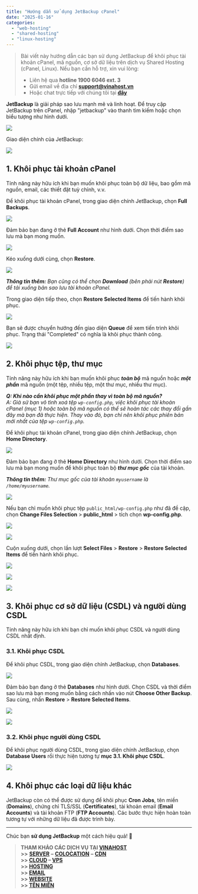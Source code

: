 ```yaml
---
title: "Hướng dẫn sử dụng JetBackup cPanel"
date: "2025-01-16"
categories:
  - "web-hosting"
  - "shared-hosting"
  - "linux-hosting"
---
```


> Bài viết này hướng dẫn các bạn sử dụng JetBackup để khôi phục tài khoản cPanel, mã nguồn, cơ sở dữ liệu trên dịch vụ Shared Hosting (cPanel, Linux). Nếu bạn cần hỗ trợ, xin vui lòng:
>
> - Liên hệ qua **hotline 1900 6046 ext. 3**
> - Gửi email về địa chỉ [**support@vinahost.vn**](mailto:support@vinahost.vn)
> - Hoặc chat trực tiếp với chúng tôi tại [**đây**](https://livechat.vinahost.vn/chat.php)

**JetBackup** là giải pháp sao lưu mạnh mẽ và linh hoạt. Để truy cập JetBackup trên cPanel, nhập "jetbackup" vào thanh tìm kiếm hoặc chọn biểu tượng như hình dưới.

![](../../images/linuxhosting-huong_dan_su_dung_jetbackup_cpanel-01.jpg)

Giao diện chính của JetBackup:

![](../../images/linuxhosting-huong_dan_su_dung_jetbackup_cpanel-02.jpg)

## 1. Khôi phục tài khoản cPanel

Tính năng này hữu ích khi bạn muốn khôi phục toàn bộ dữ liệu, bao gồm mã nguồn, email, các thiết đặt tuỳ chỉnh, v.v.

Để khôi phục tài khoản cPanel, trong giao diện chính JetBackup, chọn **Full Backups**.

![](../../images/linuxhosting-huong_dan_su_dung_jetbackup_cpanel-03.jpg)

Đảm bảo bạn đang ở thẻ **Full Account** như hình dưới. Chọn thời điểm sao lưu mà bạn mong muốn.

![](../../images/linuxhosting-huong_dan_su_dung_jetbackup_cpanel-04.jpg)

Kéo xuống dưới cùng, chọn **Restore**.

![](../../images/linuxhosting-huong_dan_su_dung_jetbackup_cpanel-05.jpg)

_**Thông tin thêm:** Bạn cũng có thể chọn **Download** (bên phải nút **Restore**) để tải xuống bản sao lưu tài khoản cPanel._

Trong giao diện tiếp theo, chọn **Restore Selected Items** để tiến hành khôi phục.

![](../../images/linuxhosting-huong_dan_su_dung_jetbackup_cpanel-06.jpg)

Bạn sẽ được chuyển hướng đến giao diện **Queue** để xem tiến trình khôi phục. Trạng thái "Completed" có nghĩa là khôi phục thành công.

![](../../images/linuxhosting-huong_dan_su_dung_jetbackup_cpanel-07.jpg)

## 2. Khôi phục tệp, thư mục

Tính năng này hữu ích khi bạn muốn khôi phục **_toàn bộ_** mã nguồn hoặc **_một phần_** mã nguồn (một tệp, nhiều tệp, một thư mục, nhiều thư mục).

_**Q: Khi nào cần khôi phục một phần thay vì toàn bộ mã nguồn?**_<br>
_A: Giả sử bạn vô tình xoá tệp `wp-config.php`, việc khôi phục tài khoản cPanel (mục 1) hoặc toàn bộ mã nguồn có thể sẽ hoàn tác các thay đổi gần đây mà bạn đã thực hiện. Thay vào đó, bạn chỉ nên khôi phục phiên bản mới nhất của tệp `wp-config.php`._

Để khôi phục tài khoản cPanel, trong giao diện chính JetBackup, chọn **Home Directory**.

![](../../images/linuxhosting-huong_dan_su_dung_jetbackup_cpanel-08.jpg)

Đảm bảo bạn đang ở thẻ **Home Directory** như hình dưới. Chọn thời điểm sao lưu mà bạn mong muốn để khôi phục toàn bộ **_thư mục gốc_** của tài khoản.

_**Thông tin thêm:** Thư mục gốc của tài khoản `myusername` là `/home/myusername`._

![](../../images/linuxhosting-huong_dan_su_dung_jetbackup_cpanel-09.jpg)

Nếu bạn chỉ muốn khôi phục tệp `public_html/wp-config.php` như đã đề cập, chọn **Change Files Selection** > **public_html** > tích chọn **wp-config.php**.

![](../../images/linuxhosting-huong_dan_su_dung_jetbackup_cpanel-10.jpg)

![](../../images/linuxhosting-huong_dan_su_dung_jetbackup_cpanel-11.jpg)

Cuộn xuống dưới, chọn lần lượt **Select Files** > **Restore** > **Restore Selected Items** để tiến hành khôi phục.

![](../../images/linuxhosting-huong_dan_su_dung_jetbackup_cpanel-12.jpg)

![](../../images/linuxhosting-huong_dan_su_dung_jetbackup_cpanel-05.jpg)

![](../../images/linuxhosting-huong_dan_su_dung_jetbackup_cpanel-13.jpg)

## 3. Khôi phục cơ sở dữ liệu (CSDL) và người dùng CSDL

Tính năng này hữu ích khi bạn chỉ muốn khôi phục CSDL và người dùng CSDL nhất định.

### 3.1. Khôi phục CSDL

Để khôi phục CSDL, trong giao diện chính JetBackup, chọn **Databases**.

![](../../images/linuxhosting-huong_dan_su_dung_jetbackup_cpanel-14.jpg)

Đảm bảo bạn đang ở thẻ **Databases** như hình dưới. Chọn CSDL và thời điểm sao lưu mà bạn mong muốn bằng cách nhấn vào nút **Choose Other Backup**. Sau cùng, nhấn **Restore** > **Restore Selected Items**.

![](../../images/linuxhosting-huong_dan_su_dung_jetbackup_cpanel-16.jpg)

![](../../images/linuxhosting-huong_dan_su_dung_jetbackup_cpanel-17.jpg)

### 3.2. Khôi phục người dùng CSDL

Để khôi phục người dùng CSDL, trong giao diện chính JetBackup, chọn **Database Users** rồi thực hiện tương tự **mục 3.1. Khôi phục CSDL**.

![](../../images/linuxhosting-huong_dan_su_dung_jetbackup_cpanel-15.jpg)

## 4. Khôi phục các loại dữ liệu khác

JetBackup còn có thể được sử dụng để khôi phục **Cron Jobs**, tên miền (**Domains**), chứng chỉ TLS/SSL (**Certificates**), tài khoản email (**Email Accounts**) và tài khoản FTP (**FTP Accounts**). Các bước thực hiện hoàn toàn tương tự với những dữ liệu đã được trình bày.

<hr>

Chúc bạn **sử dụng JetBackup** một cách hiệu quả! 🍻

> **THAM KHẢO CÁC DỊCH VỤ TẠI [VINAHOST](https://vinahost.vn/)** <br> **\>>** [**SERVER**](https://vinahost.vn/thue-may-chu-rieng/) **–** [**COLOCATION**](https://vinahost.vn/colocation.html) **–** [**CDN**](https://vinahost.vn/dich-vu-cdn-chuyen-nghiep) <br> **\>> [CLOUD](https://vinahost.vn/cloud-server-gia-re/) – [VPS](https://vinahost.vn/vps-ssd-chuyen-nghiep/)**<br> **\>> [HOSTING](https://vinahost.vn/wordpress-hosting)** <br> **\>> [EMAIL](https://vinahost.vn/email-hosting)** <br> **\>> [WEBSITE](http://vinawebsite.vn/)** <br> **\>> [TÊN MIỀN](https://vinahost.vn/ten-mien-gia-re/)**
